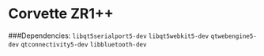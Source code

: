 # Corvette ZR1++

###Dependencies:
	`libqt5serialport5-dev`
	`libqt5webkit5-dev`
	`qtwebengine5-dev`
	`qtconnectivity5-dev`
	`libbluetooth-dev`
